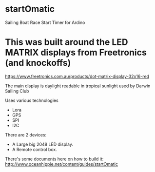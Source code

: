 # startOmatic
Sailing Boat Race Start Timer for Ardino

# This was built around the LED MATRIX displays from Freetronics (and knockoffs)
https://www.freetronics.com.au/products/dot-matrix-display-32x16-red

The main display is daylight readable in tropical sunlight used by Darwin Sailing Club

Uses various technologies
  - Lora
  - GPS
  - SPI
  - I2C

There are 2 devices:
  - A Large big 2048 LED display.
  - A Remote control box.

There's some documents here on how to build it:
http://www.oceanhippie.net/content/guides/startOmatic




